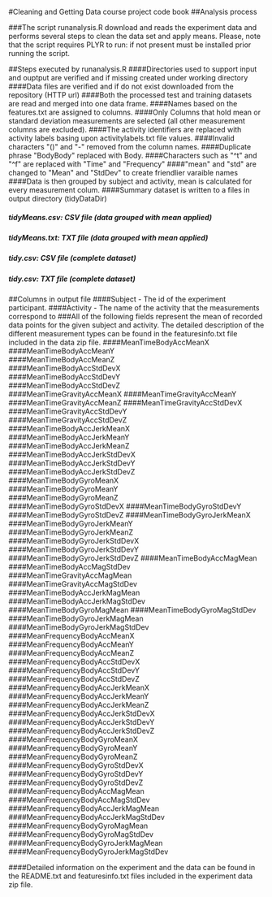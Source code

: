 #Cleaning and Getting Data course project code book
##Analysis process

###The script runanalysis.R download and reads the experiment data and performs several steps to clean the data set and apply means. Please, note that the script requires PLYR to run: if not present must be installed prior running the script.

##Steps executed by runanalysis.R
####Directories used to support input and ouptput are verified and if missing created under working directory
####Data files are verified and if do not exist downloaded from the repository (HTTP url)
####Both the processed test and training datasets are read and merged into one data frame.
####Names based on the features.txt are assigned to columns.
####Only Columns that hold mean or standard deviation measurements are selected (all other measurement columns are excluded).
####The activity identifiers are replaced with activity labels basing upon activitylabels.txt file values.
####Invalid characters "()" and "-" removed from the column names. 
####Duplicate phrase "BodyBody" replaced with Body.
####Characters such as "^t" and "^f" are replaced with "Time" and "Frequency"
####"mean" and "std" are changed to "Mean" and "StdDev" to create friendlier varaible names
####Data is then grouped by subject and activity, mean is calculated for every measurement colum.
####Summary dataset is written to a files in output directory (tidyDataDir)
##### tidyMeans.csv: CSV file (data grouped with mean applied)
##### tidyMeans.txt: TXT file (data grouped with mean applied)
##### tidy.csv: CSV file (complete dataset)
##### tidy.csv: TXT file (complete dataset)

##Columns in output file
####Subject	- The id of the experiment participant.
####Activity - The name of the activity that the measurements correspond to
###All of the following fields represent the mean of recorded data points for the given subject and activity. The detailed description of the different measurement types can be found in the featuresinfo.txt file included in the data zip file.
####MeanTimeBodyAccMeanX	
####MeanTimeBodyAccMeanY	
####MeanTimeBodyAccMeanZ	
####MeanTimeBodyAccStdDevX	
####MeanTimeBodyAccStdDevY	
####MeanTimeBodyAccStdDevZ	
####MeanTimeGravityAccMeanX	
####MeanTimeGravityAccMeanY	
####MeanTimeGravityAccMeanZ	
####MeanTimeGravityAccStdDevX	
####MeanTimeGravityAccStdDevY	
####MeanTimeGravityAccStdDevZ	
####MeanTimeBodyAccJerkMeanX	
####MeanTimeBodyAccJerkMeanY	
####MeanTimeBodyAccJerkMeanZ	
####MeanTimeBodyAccJerkStdDevX	
####MeanTimeBodyAccJerkStdDevY	
####MeanTimeBodyAccJerkStdDevZ	
####MeanTimeBodyGyroMeanX	
####MeanTimeBodyGyroMeanY	
####MeanTimeBodyGyroMeanZ	
####MeanTimeBodyGyroStdDevX	
####MeanTimeBodyGyroStdDevY	
####MeanTimeBodyGyroStdDevZ	
####MeanTimeBodyGyroJerkMeanX	
####MeanTimeBodyGyroJerkMeanY	
####MeanTimeBodyGyroJerkMeanZ	
####MeanTimeBodyGyroJerkStdDevX	
####MeanTimeBodyGyroJerkStdDevY	
####MeanTimeBodyGyroJerkStdDevZ	
####MeanTimeBodyAccMagMean	
####MeanTimeBodyAccMagStdDev	
####MeanTimeGravityAccMagMean	
####MeanTimeGravityAccMagStdDev	
####MeanTimeBodyAccJerkMagMean	
####MeanTimeBodyAccJerkMagStdDev	
####MeanTimeBodyGyroMagMean	
####MeanTimeBodyGyroMagStdDev	
####MeanTimeBodyGyroJerkMagMean	
####MeanTimeBodyGyroJerkMagStdDev	
####MeanFrequencyBodyAccMeanX	
####MeanFrequencyBodyAccMeanY	
####MeanFrequencyBodyAccMeanZ	
####MeanFrequencyBodyAccStdDevX	
####MeanFrequencyBodyAccStdDevY	
####MeanFrequencyBodyAccStdDevZ	
####MeanFrequencyBodyAccJerkMeanX	
####MeanFrequencyBodyAccJerkMeanY	
####MeanFrequencyBodyAccJerkMeanZ	
####MeanFrequencyBodyAccJerkStdDevX	
####MeanFrequencyBodyAccJerkStdDevY	
####MeanFrequencyBodyAccJerkStdDevZ	
####MeanFrequencyBodyGyroMeanX	
####MeanFrequencyBodyGyroMeanY	
####MeanFrequencyBodyGyroMeanZ	
####MeanFrequencyBodyGyroStdDevX	
####MeanFrequencyBodyGyroStdDevY	
####MeanFrequencyBodyGyroStdDevZ	
####MeanFrequencyBodyAccMagMean	
####MeanFrequencyBodyAccMagStdDev	
####MeanFrequencyBodyAccJerkMagMean	
####MeanFrequencyBodyAccJerkMagStdDev	
####MeanFrequencyBodyGyroMagMean	
####MeanFrequencyBodyGyroMagStdDev	
####MeanFrequencyBodyGyroJerkMagMean	
####MeanFrequencyBodyGyroJerkMagStdDev


####Detailed information on the experiment and the data can be found in the README.txt and featuresinfo.txt files included in the experiment data zip file.